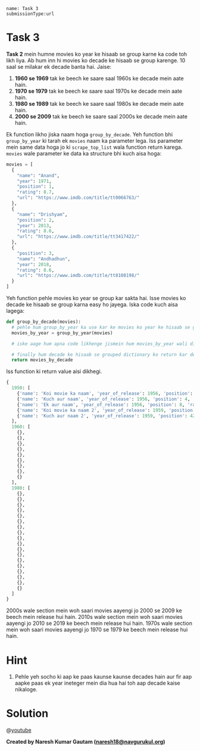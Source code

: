```ngMeta
name: Task 3
submissionType:url
```

# Task 3

**Task 2** mein humne movies ko year ke hisaab se group karne ka code toh likh liya. Ab hum inn hi movies ko decade ke hisaab se group karenge. 10 saal se milakar ek decade banta hai. Jaise:

1. **1960 se 1969** tak ke beech ke saare saal 1960s ke decade mein aate hain.
2. **1970 se 1979** tak ke beech ke saare saal 1970s ke decade mein aate hain.
3. **1980 se 1989** tak ke beech ke saare saal 1980s ke decade mein aate hain.
4. **2000 se 2009** tak ke beech ke saare saal 2000s ke decade mein aate hain.

Ek function likho jiska naam hoga `group_by_decade`. Yeh function bhi `group_by_year` ki tarah ek `movies` naam ka parameter lega. Iss parameter mein same data hoga jo ki `scrape_top_list` wala function return karega. `movies` wale parameter ke data ka structure bhi kuch aisa hoga:

```python
movies = [
  {
    "name": "Anand",
    "year": 1971,
    "position": 1,
    "rating": 8.7,
    "url": "https://www.imdb.com/title/tt0066763/"
  },
  {
    "name": "Drishyam",
    "position": 2,
    "year": 2013,
    "rating": 8.6,
    "url": "https://www.imdb.com/title/tt3417422/"
  },
  {
    "position": 3,
    "name": "Andhadhun",
    "year": 2018,
    "rating": 8.6,
    "url": "https://www.imdb.com/title/tt8108198/"
  }
]
```
Yeh function pehle movies ko year se group kar sakta hai. Isse movies ko decade ke hisaab se group karna easy ho jayega. Iska code kuch aisa lagega:

```python
def group_by_decade(movies):
  # pehle hum group_by_year ka use kar ke movies ko year ke hisaab se group kar lenge pichla function use karke
  movies_by_year = group_by_year(movies)

  # iske aage hum apna code likhenge jismein hum movies_by_year wali dictionary ka use kar ke movies ko year ke hisaab se group karenge.

  # finally hum decade ke hisaab se grouped dictionary ko return kar denge
  return movies_by_decade
```

Iss function ki return value aisi dikhegi.

```python
{
  1950: [
    {'name': 'Koi movie ka naam', 'year_of_release': 1956, 'position': 1, 'rating': 8.7, 'url': 'https://imdb.com/title/koi-title-ka-link'},
    {'name': 'Kuch aur naam', 'year_of_release': 1956, 'position': 4, 'rating': 8.7, 'url': 'https://imdb.com/title/koi-title-ka-link'},
    {'name': 'Ek aur naam', 'year_of_release': 1956, 'position': 8, 'rating': 8.7, 'url': 'https://imdb.com/title/koi-title-ka-link'},
    {'name': 'Koi movie ka naam 2', 'year_of_release': 1959, 'position':34, 'rating': 8.7, 'url': 'https://imdb.com/title/koi-title-ka-link'},
    {'name': 'Kuch aur naam 2', 'year_of_release': 1959, 'position': 42, 'rating': 8.7, 'url': 'https://imdb.com/title/koi-title-ka-link'},
  ],
  1960: [
    {},
    {},
    {},
    {},
    {},
    {},
    {},
    {},
    {}
  ],
  1980: [
    {},
    {},
    {},
    {},
    {},
    {},
    {},
    {},
    {},
    {},
    {},
    {},
    {},
    {},
    {},
    {},
    {},
    {}
  ]
}
```

2000s wale section mein woh saari movies aayengi jo 2000 se 2009 ke beech mein release hui hain.
2010s wale section mein woh saari movies aayengi jo 2010 se 2019 ke beech mein release hui hain.
1970s wale section mein woh saari movies aayengi jo 1970 se 1979 ke beech mein release hui hain.


# Hint

1. Pehle yeh socho ki aap ke paas kaunse kaunse decades hain aur fir aap aapke paas ek year ineteger mein dia hua hai toh aap decade kaise nikaloge.

# Solution

@[youtube](https://youtu.be/oC0n_oGJnQo)

**Created by Naresh Kumar Gautam (naresh18@navgurukul.org)**
